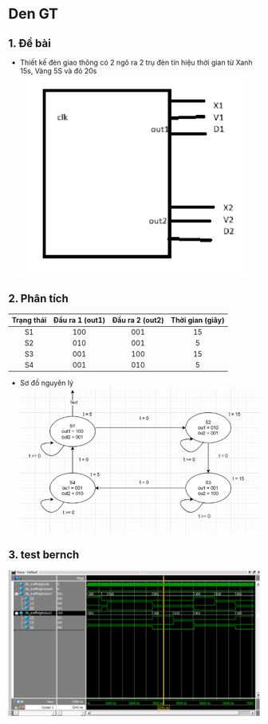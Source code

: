 # Den GT

## 1. Đề bài 
- Thiết kế đèn giao thông có 2 ngõ ra 2 trụ đèn tín hiệu thời gian từ Xanh 15s, Vàng 5S và đỏ 20s
![alt text](img/image.png)

## 2. Phân tích
| Trạng thái | Đầu ra 1 (out1) | Đầu ra 2 (out2) | Thời gian (giây) |
| :--------: | :-------------: | :-------------: | :--------------: |
|     S1     |       100       |       001       |        15        |
|     S2     |       010       |       001       |        5         |
|     S3     |       001       |       100       |        15        |
|     S4     |       001       |       010       |        5         |

- Sơ đồ nguyên lý 
![alt text](img/sodo.png)

## 3. test bernch 

![alt text](img/result.png)